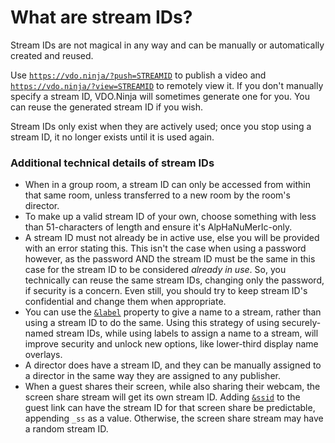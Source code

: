# What are stream IDs?

Stream IDs are not magical in any way and can be manually or automatically created and reused.

Use [`https://vdo.ninja/?push=STREAMID`](https://vdo.ninja/?\&push=STREAMID) to publish a video and [`https://vdo.ninja/?view=STREAMID`](https://vdo.ninja/?\&view=STREAMID) to remotely view it. If you don't manually specify a stream ID, VDO.Ninja will sometimes generate one for you. You can reuse the generated stream ID if you wish.

Stream IDs only exist when they are actively used; once you stop using a stream ID, it no longer exists until it is used again.

### Additional technical details of stream IDs

* When in a group room, a stream ID can only be accessed from within that same room, unless transferred to a new room by the room's director.
* To make up a valid stream ID of your own, choose something with less than 51-characters of length and ensure it's AlpHaNuMerIc-only.
* A stream ID must not already be in active use, else you will be provided with an error stating this. This isn't the case when using a password however, as the password AND the stream ID must be the same in this case for the stream ID to be considered _already in use_. So, you technically can reuse the same stream IDs, changing only the password, if security is a concern. Even still, you should try to keep stream ID's confidential and change them when appropriate.
* You can use the [`&label`](../general-settings/label.md) property to give a name to a stream, rather than using a stream ID to do the same. Using this strategy of using securely-named stream IDs, while using labels to assign a name to a stream, will improve security and unlock new options, like lower-third display name overlays.
* A director does have a stream ID, and they can be manually assigned to a director in the same way they are assigned to any publisher.
* When a guest shares their screen, while also sharing their webcam, the screen share stream will get its own stream ID. Adding [`&ssid`](../source-settings/screenshareid.md) to the guest link can have the stream ID for that screen share be predictable, appending `_ss` as a value. Otherwise, the screen share stream may have a random stream ID.
